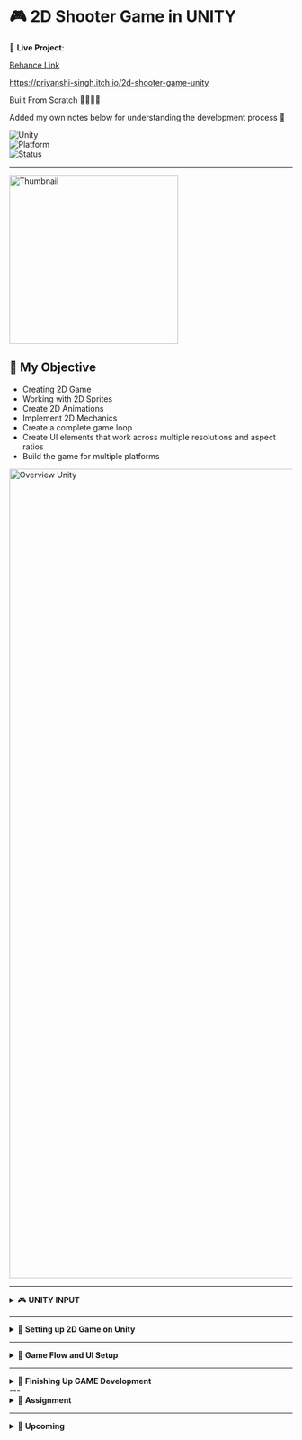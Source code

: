 # 🎮 **2D Shooter Game in UNITY**  

📌 **Live Project**: 

[Behance Link](https://www.behance.net/gallery/223175801/2D-Shooter-Game)

https://priyanshi-singh.itch.io/2d-shooter-game-unity 

Built From Scratch 👩🏻‍💻🚀

Added my own notes below for understanding the development process 📝

![Unity](https://img.shields.io/badge/Unity-100000?style=for-the-badge&logo=unity&logoColor=white)  
![Platform](https://img.shields.io/badge/Platform-PC%20&%20Web-blue?style=for-the-badge)  
![Status](https://img.shields.io/badge/Status-Completed-green?style=for-the-badge)

---

<img width="300" alt="Thumbnail" src="https://github.com/user-attachments/assets/df2e954d-15af-4d20-b04a-c45353a0ea94" />


## 🚀 My Objective

- Creating 2D Game  
- Working with 2D Sprites  
- Create 2D Animations  
- Implement 2D Mechanics  
- Create a complete game loop  
- Create UI elements that work across multiple resolutions and aspect ratios  
- Build the game for multiple platforms  

<img width="1438" alt="Overview Unity" src="https://github.com/user-attachments/assets/a832efc5-06a0-4c3d-90d2-d05c4219a7c1" />

---

<details>
<summary>🎮 <strong>UNITY INPUT</strong></summary>

- Input Manager (built-in)  
- Input System (package) --- For this project, I used this input system.  
- 3rd-party Input (ex: rewired)  
</details>

---

<details>
<summary>🧱 <strong>Setting up 2D Game on Unity</strong></summary>

1. **Assets**  
2. **Animation**  
3. **Animator**  
4. **Player Health & Damage Setup**  
   - Physics Interactions: collider, RigidBody component, Custom Script Component  
5. **Player Shooting Setup**: added player effect, shooting component and audio, converted player object to player prefab for iterative use  
6. **Camera Setup**: created 2 camera prefabs - a large camera and a small camera with different sizes  
7. **Level Setup**: created borders, backgrounds and test movement around the space  

</details>

---

<details>
<summary>🧩 <strong>Game Flow and UI Setup</strong></summary>

### 1. Game Manager and UI Manager Setup  
- Created Game Manager and UI manager  
- Created Canvas and EventSystem  

### 2. UI Setup: Score  
- User Interface (UI): UNITY supports multiple methods for creating UI.  
  + IMGUI  
  + UI Toolkit  
  + Unity UI package (uGUI): using this in my project  
- Created Score and High Score buttons in canvas  

### 3. UI Setup: Pause Screen  
- Created pause and unpause button  
- Added components on it and actions like escape and toggle when it appears during gameplay  

### 4. Responsive and Scalable UI  
- Created new Aspect Screen 4:3  
- Set the 'score' and 'high score' static on the screen and fixed while moving around by: selecting anchor presets  

### 5. UI Setup: Other IN-GAME UI  
- Adding 2 screens: one for when a player loses and one for when a player wins  
- GameOverScreen  
- LevelVictoryScreen  
- Added a 'main menu' button on the pause screen as well  

### 6. UI Setup: Main Menu  
- Setting up the main menu within a new UNITY Scene  
- Assets > _Scenes > MainMenu (scene created)  
- Added all the scenes level1 and mainmenu on Build profiles > all scenes and tested the flow  

### 7. Finish the Gameplay Loop  
- For scene Level1:  
- Added 2 more enemies in the game  
- Changed CANVAS > InGameUI and made it a prefab under UIpages  

### 8. MUSIC  
- Adding 2 music in one main menu and another on the game levels  
- hierarchy > create empty > music name > added component 'audio source' > prefab drag drop music to component > done  
</details>

---

<details>
<summary>🎯 <strong>Finishing Up GAME Development</strong></summary>

### 1. Adding More Levels  
- Duplicate Scene Level1 to Level2 and Level3 and add them to build profiles  
- Goto Scene Leve1 > NextLevelScreen > set to Level2  
- Same for Level2 > Level3  

### 2. A Deeper Dive Into TextMesh Pro  
- Created new textmesh pro and applied changes like color, wraptext, and other relevant changes required in your text font  

### 3. Code Walkthrough  
- Assets > Scripts  
- Understanding how Unity attributes can be modified by both unity and by visual studio  

### 4. Finishing the Project  
- Build Game Profiles for MaC, Windows, WebGl
- Tested on Web and MacOS - Success
- Uploaded the game on itch.io for view (https://priyanshi-singh.itch.io/2d-shooter-game-unity)

</details>
---
<details>
<summary>🧩 <strong>Assignment</strong></summary>
**Assignment**

</details>

---
<details>
<summary>🧩 <strong>Upcoming</strong></summary>

<img width="1438" alt="VS Code" src="https://github.com/user-attachments/assets/9df52f45-3381-4998-b960-edd5e0a3a807" />

- Upcoming: Visual Studio Code Script adding on GitHub: IN PROGRESS
- Attachments: IN PROGRESS
- Scaling Up the project with more functionalities

</details>
